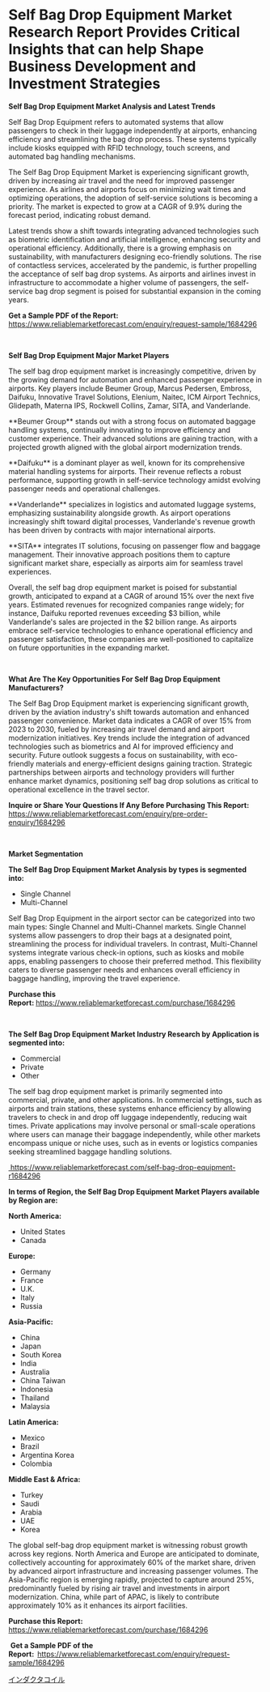 <p><h1>Self Bag Drop Equipment Market Research Report Provides Critical Insights that can help Shape Business Development and Investment Strategies</h1></p><p><strong>Self Bag Drop Equipment Market Analysis and Latest Trends</strong></p>
<p><p>Self Bag Drop Equipment refers to automated systems that allow passengers to check in their luggage independently at airports, enhancing efficiency and streamlining the bag drop process. These systems typically include kiosks equipped with RFID technology, touch screens, and automated bag handling mechanisms. </p><p>The Self Bag Drop Equipment Market is experiencing significant growth, driven by increasing air travel and the need for improved passenger experience. As airlines and airports focus on minimizing wait times and optimizing operations, the adoption of self-service solutions is becoming a priority. The market is expected to grow at a CAGR of 9.9% during the forecast period, indicating robust demand.</p><p>Latest trends show a shift towards integrating advanced technologies such as biometric identification and artificial intelligence, enhancing security and operational efficiency. Additionally, there is a growing emphasis on sustainability, with manufacturers designing eco-friendly solutions. The rise of contactless services, accelerated by the pandemic, is further propelling the acceptance of self bag drop systems. As airports and airlines invest in infrastructure to accommodate a higher volume of passengers, the self-service bag drop segment is poised for substantial expansion in the coming years.</p></p>
<p><strong>Get a Sample PDF of the Report:&nbsp;</strong> <a href="https://www.reliablemarketforecast.com/enquiry/request-sample/1684296?utm_campaign=1105&utm_medium=2&utm_source=Github&utm_content=ia&utm_term=30122024&utm_id=self-bag-drop-equipment">https://www.reliablemarketforecast.com/enquiry/request-sample/1684296</a></p>
<p>&nbsp;</p>
<p><strong>Self Bag Drop Equipment Major Market Players</strong></p>
<p><p>The self bag drop equipment market is increasingly competitive, driven by the growing demand for automation and enhanced passenger experience in airports. Key players include Beumer Group, Marcus Pedersen, Embross, Daifuku, Innovative Travel Solutions, Elenium, Naitec, ICM Airport Technics, Glidepath, Materna IPS, Rockwell Collins, Zamar, SITA, and Vanderlande.</p><p>**Beumer Group** stands out with a strong focus on automated baggage handling systems, continually innovating to improve efficiency and customer experience. Their advanced solutions are gaining traction, with a projected growth aligned with the global airport modernization trends.</p><p>**Daifuku** is a dominant player as well, known for its comprehensive material handling systems for airports. Their revenue reflects a robust performance, supporting growth in self-service technology amidst evolving passenger needs and operational challenges.</p><p>**Vanderlande** specializes in logistics and automated luggage systems, emphasizing sustainability alongside growth. As airport operations increasingly shift toward digital processes, Vanderlande's revenue growth has been driven by contracts with major international airports.</p><p>**SITA** integrates IT solutions, focusing on passenger flow and baggage management. Their innovative approach positions them to capture significant market share, especially as airports aim for seamless travel experiences.</p><p>Overall, the self bag drop equipment market is poised for substantial growth, anticipated to expand at a CAGR of around 15% over the next five years. Estimated revenues for recognized companies range widely; for instance, Daifuku reported revenues exceeding $3 billion, while Vanderlande's sales are projected in the $2 billion range. As airports embrace self-service technologies to enhance operational efficiency and passenger satisfaction, these companies are well-positioned to capitalize on future opportunities in the expanding market.</p></p>
<p>&nbsp;</p>
<p><strong>What Are The Key Opportunities For Self Bag Drop Equipment Manufacturers?</strong></p>
<p><p>The Self Bag Drop Equipment market is experiencing significant growth, driven by the aviation industry's shift towards automation and enhanced passenger convenience. Market data indicates a CAGR of over 15% from 2023 to 2030, fueled by increasing air travel demand and airport modernization initiatives. Key trends include the integration of advanced technologies such as biometrics and AI for improved efficiency and security. Future outlook suggests a focus on sustainability, with eco-friendly materials and energy-efficient designs gaining traction. Strategic partnerships between airports and technology providers will further enhance market dynamics, positioning self bag drop solutions as critical to operational excellence in the travel sector.</p></p>
<p><strong>Inquire or Share Your Questions If Any Before Purchasing This Report:</strong> <a href="https://www.reliablemarketforecast.com/enquiry/pre-order-enquiry/1684296?utm_campaign=1105&utm_medium=2&utm_source=Github&utm_content=ia&utm_term=30122024&utm_id=self-bag-drop-equipment">https://www.reliablemarketforecast.com/enquiry/pre-order-enquiry/1684296</a></p>
<p>&nbsp;</p>
<p><strong>Market Segmentation</strong></p>
<p><strong>The Self Bag Drop Equipment Market Analysis by types is segmented into:</strong></p>
<p><ul><li>Single Channel</li><li>Multi-Channel</li></ul></p>
<p><p>Self Bag Drop Equipment in the airport sector can be categorized into two main types: Single Channel and Multi-Channel markets. Single Channel systems allow passengers to drop their bags at a designated point, streamlining the process for individual travelers. In contrast, Multi-Channel systems integrate various check-in options, such as kiosks and mobile apps, enabling passengers to choose their preferred method. This flexibility caters to diverse passenger needs and enhances overall efficiency in baggage handling, improving the travel experience.</p></p>
<p><strong>Purchase this Report:&nbsp;</strong><a href="https://www.reliablemarketforecast.com/purchase/1684296?utm_campaign=1105&utm_medium=2&utm_source=Github&utm_content=ia&utm_term=30122024&utm_id=self-bag-drop-equipment">https://www.reliablemarketforecast.com/purchase/1684296</a></p>
<p>&nbsp;</p>
<p><strong>The Self Bag Drop Equipment Market Industry Research by Application is segmented into:</strong></p>
<p><ul><li>Commercial</li><li>Private</li><li>Other</li></ul></p>
<p><p>The self bag drop equipment market is primarily segmented into commercial, private, and other applications. In commercial settings, such as airports and train stations, these systems enhance efficiency by allowing travelers to check in and drop off luggage independently, reducing wait times. Private applications may involve personal or small-scale operations where users can manage their baggage independently, while other markets encompass unique or niche uses, such as in events or logistics companies seeking streamlined baggage handling solutions.</p></p>
<p><a href="https://www.reliablemarketforecast.com/self-bag-drop-equipment-r1684296?utm_campaign=1105&utm_medium=2&utm_source=Github&utm_content=ia&utm_term=30122024&utm_id=self-bag-drop-equipment">&nbsp;https://www.reliablemarketforecast.com/self-bag-drop-equipment-r1684296</a></p>
<p><strong>In terms of Region, the Self Bag Drop Equipment Market Players available by Region are:</strong></p>
<p>
    <p> <strong> North America: </strong>
        <ul>
            <li>United States</li>
            <li>Canada</li>
        </ul>
        </p> 
    <p> <strong> Europe: </strong>
        <ul>
            <li>Germany</li>
            <li>France</li>
            <li>U.K.</li>
            <li>Italy</li>
            <li>Russia</li>
        </ul>
        </p> 
    <p> <strong> Asia-Pacific: </strong>
        <ul>
            <li>China</li>
            <li>Japan</li>
            <li>South Korea</li>
            <li>India</li>
            <li>Australia</li>
            <li>China Taiwan</li>
            <li>Indonesia</li>
            <li>Thailand</li>
            <li>Malaysia</li>
        </ul>
        </p> 
    <p> <strong> Latin America: </strong>
        <ul>
            <li>Mexico</li>
            <li>Brazil</li>
            <li>Argentina Korea</li>
            <li>Colombia</li>
        </ul>
        </p> 
    <p> <strong> Middle East & Africa: </strong>
        <ul>
            <li>Turkey</li>
            <li>Saudi</li>
            <li>Arabia</li>
            <li>UAE</li>
            <li>Korea</li>
        </ul>
    </p>
    </p>
<p><p>The global self-bag drop equipment market is witnessing robust growth across key regions. North America and Europe are anticipated to dominate, collectively accounting for approximately 60% of the market share, driven by advanced airport infrastructure and increasing passenger volumes. The Asia-Pacific region is emerging rapidly, projected to capture around 25%, predominantly fueled by rising air travel and investments in airport modernization. China, while part of APAC, is likely to contribute approximately 10% as it enhances its airport facilities.</p></p>
<p><strong>Purchase this Report: </strong><a href="https://www.reliablemarketforecast.com/purchase/1684296?utm_campaign=1105&utm_medium=2&utm_source=Github&utm_content=ia&utm_term=30122024&utm_id=self-bag-drop-equipment">https://www.reliablemarketforecast.com/purchase/1684296</a></p>
<p>&nbsp;<strong>Get a Sample PDF of the Report:&nbsp;&nbsp;</strong><a href="https://www.reliablemarketforecast.com/enquiry/request-sample/1684296?utm_campaign=1105&utm_medium=2&utm_source=Github&utm_content=ia&utm_term=30122024&utm_id=self-bag-drop-equipment">https://www.reliablemarketforecast.com/enquiry/request-sample/1684296</a></p>
<p><strong></strong></p>
<p><p><a href="https://github.com/lababdou/Market-Research-Report-List-6/blob/main/130306929233.md?utm_campaign=1105&utm_medium=2&utm_source=Github&utm_content=ia&utm_term=30122024&utm_id=self-bag-drop-equipment">インダクタコイル</a></p></p>